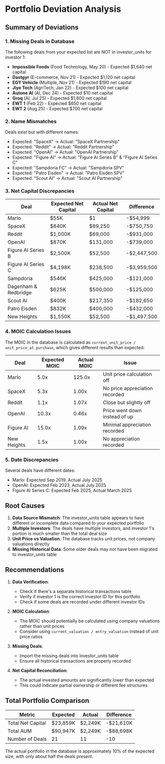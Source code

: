 # Portfolio Deviation Analysis

## Summary of Deviations

### 1. **Missing Deals in Database**
The following deals from your expected list are NOT in investor_units for investor 1:
- **Impossible Foods** (Food Technology, May 20) - Expected $1,640 net capital
- **Dastgyr** (E-commerce, Nov 21) - Expected $1,120 net capital  
- **EGY Vehicle** (Multiple, Nov 21) - Expected $190 net capital
- **Jiye Tech** (AgriTech, Jan 22) - Expected $100 net capital
- **Autone AI** (AI, Dec 24) - Expected $10 net capital
- **Groq** (AI, Jul 25) - Expected $1,600 net capital
- **EWT 1** (Feb 22) - Expected $650 net capital
- **EWT 2** (Aug 25) - Expected $700 net capital

### 2. **Name Mismatches**
Deals exist but with different names:
- Expected: "SpaceX" → Actual: "SpaceX Partnership"
- Expected: "Reddit" → Actual: "Reddit Partnership"
- Expected: "OpenAI" → Actual: "OpenAI Partnership"
- Expected: "Figure AI" → Actual: "Figure AI Series B" & "Figure AI Series C"
- Expected: "Sampdoria FC" → Actual: "Sampdoria SPV"
- Expected: "Patro Eisden" → Actual: "Patro Eisden SPV"
- Expected: "Scout AI" → Actual: "Scout AI Partnership"

### 3. **Net Capital Discrepancies**

| Deal | Expected Net Capital | Actual Net Capital | Difference |
|------|---------------------|-------------------|------------|
| Marlo | $55K | $1 | -$54,999 |
| SpaceX | $840K | $89,250 | -$750,750 |
| Reddit | $1,000K | $69,000 | -$931,000 |
| OpenAI | $870K | $131,000 | -$739,000 |
| Figure AI Series B | $2,500K | $52,500 | -$2,447,500 |
| Figure AI Series C | $4,198K | $238,500 | -$3,959,500 |
| Sampdoria | $546K | $425,000 | -$121,000 |
| Dagenham & Redbridge | $625K | $500,000 | -$125,000 |
| Scout AI | $400K | $217,350 | -$182,650 |
| Patro Eisden | $832K | $400,000 | -$432,000 |
| New Heights | $1,550K | $52,500 | -$1,497,500 |

### 4. **MOIC Calculation Issues**

The MOIC in the database is calculated as `current_unit_price / unit_price_at_purchase`, which gives different results than expected:

| Deal | Expected MOIC | Actual MOIC | Issue |
|------|--------------|-------------|-------|
| Marlo | 5.0x | 125.0x | Unit price calculation off |
| SpaceX | 5.3x | 1.00x | No price appreciation recorded |
| Reddit | 1.1x | 1.07x | Close but slightly off |
| OpenAI | 10.3x | 0.46x | Price went down instead of up |
| Figure AI | 15.0x | 1.09x | Minimal appreciation recorded |
| New Heights | 1.5x | 1.00x | No appreciation recorded |

### 5. **Date Discrepancies**

Several deals have different dates:
- Marlo: Expected Sep 2019, Actual July 2025
- OpenAI: Expected Feb 2023, Actual July 2025
- Figure AI Series C: Expected Feb 2025, Actual March 2025

## Root Causes

1. **Data Source Mismatch**: The investor_units table appears to have different or incomplete data compared to your expected portfolio
2. **Multiple Investors**: The deals have multiple investors, and investor 1's portion is much smaller than the total deal size
3. **Unit Price vs Valuation**: The database tracks unit prices, not company valuations directly
4. **Missing Historical Data**: Some older deals may not have been migrated to investor_units table

## Recommendations

1. **Data Verification**: 
   - Check if there's a separate historical transactions table
   - Verify if investor 1 is the correct investor ID for this portfolio
   - Check if some deals are recorded under different investor IDs

2. **MOIC Calculation**:
   - The MOIC should potentially be calculated using company valuations rather than unit prices
   - Consider using `current_valuation / entry_valuation` instead of unit price ratios

3. **Missing Deals**:
   - Import the missing deals into investor_units table
   - Ensure all historical transactions are properly recorded

4. **Net Capital Reconciliation**:
   - The actual invested amounts are significantly lower than expected
   - This could indicate partial ownership or different fee structures

## Total Portfolio Comparison

| Metric | Expected | Actual | Difference |
|--------|----------|--------|------------|
| Total Net Capital | $23,859K | $2,249K | -$21,610K |
| Total AUM | $90,947K | $2,249K | -$88,698K |
| Number of Deals | 21 | 11 | -10 |

The actual portfolio in the database is approximately 10% of the expected size, with only about half the deals present.